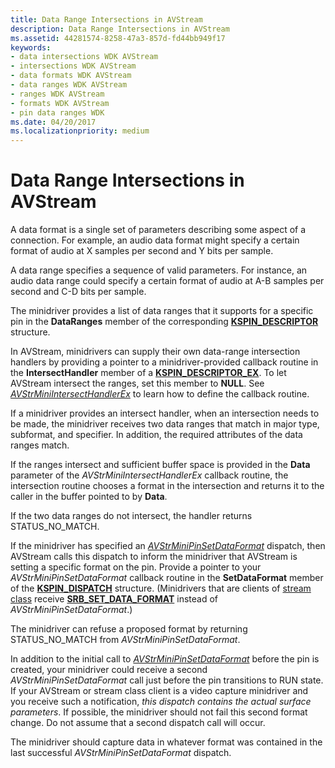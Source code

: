 ```yaml
---
title: Data Range Intersections in AVStream
description: Data Range Intersections in AVStream
ms.assetid: 44281574-8258-47a3-857d-fd44bb949f17
keywords:
- data intersections WDK AVStream
- intersections WDK AVStream
- data formats WDK AVStream
- data ranges WDK AVStream
- ranges WDK AVStream
- formats WDK AVStream
- pin data ranges WDK
ms.date: 04/20/2017
ms.localizationpriority: medium
---
```


# Data Range Intersections in AVStream





A data format is a single set of parameters describing some aspect of a connection. For example, an audio data format might specify a certain format of audio at X samples per second and Y bits per sample.

A data range specifies a sequence of valid parameters. For instance, an audio data range could specify a certain format of audio at A-B samples per second and C-D bits per sample.

The minidriver provides a list of data ranges that it supports for a specific pin in the **DataRanges** member of the corresponding [**KSPIN\_DESCRIPTOR**](https://msdn.microsoft.com/library/windows/hardware/ff563533) structure.

In AVStream, minidrivers can supply their own data-range intersection handlers by providing a pointer to a minidriver-provided callback routine in the **IntersectHandler** member of a [**KSPIN\_DESCRIPTOR\_EX**](https://msdn.microsoft.com/library/windows/hardware/ff563534). To let AVStream intersect the ranges, set this member to **NULL**. See [*AVStrMiniIntersectHandlerEx*](https://msdn.microsoft.com/library/windows/hardware/ff556326) to learn how to define the callback routine.

If a minidriver provides an intersect handler, when an intersection needs to be made, the minidriver receives two data ranges that match in major type, subformat, and specifier. In addition, the required attributes of the data ranges match.

If the ranges intersect and sufficient buffer space is provided in the **Data** parameter of the *AVStrMiniIntersectHandlerEx* callback routine, the intersection routine chooses a format in the intersection and returns it to the caller in the buffer pointed to by **Data**.

If the two data ranges do not intersect, the handler returns STATUS\_NO\_MATCH.

If the minidriver has specified an [*AVStrMiniPinSetDataFormat*](https://msdn.microsoft.com/library/windows/hardware/ff556355) dispatch, then AVStream calls this dispatch to inform the minidriver that AVStream is setting a specific format on the pin. Provide a pointer to your *AVStrMiniPinSetDataFormat* callback routine in the **SetDataFormat** member of the [**KSPIN\_DISPATCH**](https://msdn.microsoft.com/library/windows/hardware/ff563535) structure. (Minidrivers that are clients of [stream class](https://msdn.microsoft.com/library/windows/hardware/ff568275) receive [**SRB\_SET\_DATA\_FORMAT**](https://msdn.microsoft.com/library/windows/hardware/ff568201) instead of *AVStrMiniPinSetDataFormat*.)

The minidriver can refuse a proposed format by returning STATUS\_NO\_MATCH from *AVStrMiniPinSetDataFormat*.

In addition to the initial call to [*AVStrMiniPinSetDataFormat*](https://msdn.microsoft.com/library/windows/hardware/ff556355) before the pin is created, your minidriver could receive a second *AVStrMiniPinSetDataFormat* call just before the pin transitions to RUN state. If your AVStream or stream class client is a video capture minidriver and you receive such a notification, *this dispatch contains the actual surface parameters*. If possible, the minidriver should not fail this second format change. Do not assume that a second dispatch call will occur.

The minidriver should capture data in whatever format was contained in the last successful *AVStrMiniPinSetDataFormat* dispatch.

 

 




